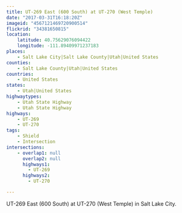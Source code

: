 ```yaml
---
title: UT-269 East (600 South) at UT-270 (West Temple)
date: "2017-03-31T16:18:20Z"
imageid: "4567121469720900514"
flickrid: "34381650815"
location:
    latitude: 40.75629076094422
    longitude: -111.89409971237183
places:
    - Salt Lake City|Salt Lake County|Utah|United States
counties:
    - Salt Lake County|Utah|United States
countries:
    - United States
states:
    - Utah|United States
highwaytypes:
    - Utah State Highway
    - Utah State Highway
highways:
    - UT-269
    - UT-270
tags:
    - Shield
    - Intersection
intersections:
    - overlap1: null
      overlap2: null
      highways1:
        - UT-269
      highways2:
        - UT-270

---
```

UT-269 East (600 South) at UT-270 (West Temple) in Salt Lake City.